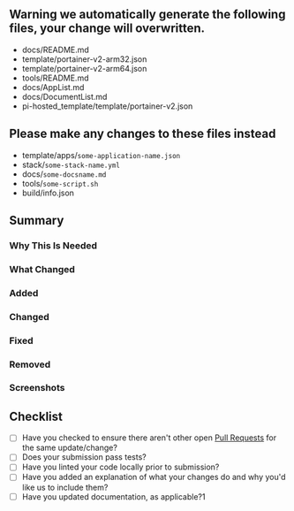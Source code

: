 ## Warning we automatically generate the following files, your change will overwritten.
* docs/README.md
* template/portainer-v2-arm32.json
* template/portainer-v2-arm64.json
* tools/README.md
* docs/AppList.md
* docs/DocumentList.md
* pi-hosted_template/template/portainer-v2.json 

## Please make any changes to these files instead 
* template/apps/`some-application-name.json`
* stack/`some-stack-name.yml` 
* docs/`some-docsname.md`
* tools/`some-script.sh`
* build/info.json


## Summary
<!-- A short summary describing what was done... -->

### Why This Is Needed
<!-- Explain why this change is needed. Can be omitted if covered in the summary. -->

### What Changed
<!-- A detailed list of all the changes made, broken down by category. -->

### Added
<!-- What was added? -->

### Changed
<!-- Did any functionality change? -->

### Fixed
<!-- Were any bugs fixed? -->

### Removed
<!-- Was anything removed? -->

### Screenshots
<!-- Please include screenshots of any new features to show how it works. -->

## Checklist
<!-- You can erase any parts of this template not applicable to your Pull Request. -->
- [ ] Have you checked to ensure there aren't other open [Pull Requests](../../../pulls) for the same update/change?
- [ ] Does your submission pass tests?
- [ ] Have you linted your code locally prior to submission?
- [ ] Have you added an explanation of what your changes do and why you'd like us to include them?
- [ ] Have you updated documentation, as applicable?1
